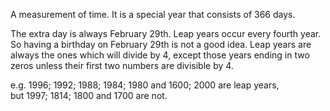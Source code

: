 A measurement of time. It is a special year that consists of 366 days.

The extra day is always February 29th. Leap years occur every fourth
year. So having a birthday on February 29th is not a good idea. Leap
years are always the ones which will divide by 4, except those years
ending in two zeros unless their first two numbers are divisible by 4.

e.g. 1996; 1992; 1988; 1984; 1980 and 1600; 2000 are leap years,\
 but 1997; 1814; 1800 and 1700 are not.
